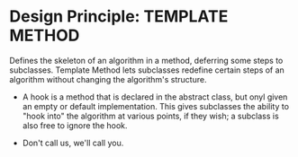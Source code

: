 # Design Principle: TEMPLATE METHOD

Defines the skeleton of an algorithm in a method, deferring some steps to subclasses. Template Method lets subclasses redefine certain steps of an algorithm without changing the algorithm's structure.

- A hook is a method that is declared in the abstract class, but onyl given an empty or default implementation. This gives subclasses the ability to "hook into" the algorithm at various points, if they wish; a subclass is also free to ignore the hook.

- Don't call us, we'll call you.